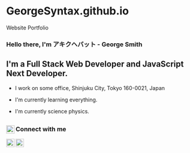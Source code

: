 # GeorgeSyntax.github.io
Website Portfolio 
### Hello there, I'm  アキクヘバット - George Smith 

## I'm a Full Stack Web Developer and JavaScript Next Developer.

-  I work on some office, Shinjuku City, Tokyo 160-0021, Japan

-  I'm currently learning everything.

-  I'm currently science physics.

##

[<img align="left" alt="George Smith | Github" width="22px" src="https://cdn.jsdelivr.net/npm/simple-icons@v3/icons/world.svg" />][portfolio]

### Connect with me

[<img align="left" alt="George Smith | Facebook" width="22px" src="https://cdn.jsdelivr.net/npm/simple-icons@v3/icons/facebook.svg" />][facebook]

[<img align="left" alt="George Smith | Github" width="22px" src="https://cdn.jsdelivr.net/npm/simple-icons@v3/icons/github.svg" />][github]

<br/>

[portfolio]: https://georgeSyntax.github.io/index.html

[github]: https://github.com/georgeSyntax/

[facebook]: https://web.facebook.com/people/George-Smith/100082252668821/?refsrc=deprecated
